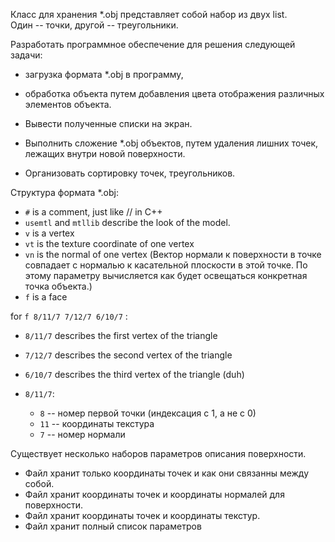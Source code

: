 Класс для хранения *.obj представляет собой набор из двух list. <br>
Один -- точки, другой -- треугольники.

Разработать программное обеспечение для решения следующей задачи: <br>

- загрузка формата *.obj в программу, <br>

- обработка объекта путем добавления цвета отображения различных элементов объекта.


- Вывести полученные списки на экран.

- Выполнить сложение *.obj объектов, путем удаления лишних точек,
лежащих внутри новой поверхности.

- Организовать сортировку точек, треугольников.


Структура формата *.obj:
 - `#` is a comment, just like // in C++
 - `usemtl` and `mtllib` describe the look of the model.
 - `v` is a vertex
 - `vt` is the texture coordinate of one vertex
 - `vn` is the normal of one vertex (Вектор нормали к поверхности в точке совпадает с нормалью к касательной плоскости в этой точке. По этому параметру вычисляется как будет освещаться конкретная точка объекта.)
 - `f` is a face

for `f 8/11/7 7/12/7 6/10/7` :

 - `8/11/7` describes the first vertex of the triangle
 - `7/12/7` describes the second vertex of the triangle
 - `6/10/7` describes the third vertex of the triangle (duh)

 - `8/11/7`: 
   - `8` -- номер первой точки (индексация с 1, а не с 0)
   - `11` -- координаты текстура
   - `7` -- номер нормали

Существует несколько наборов параметров описания поверхности.
- Файл хранит только координаты точек и как они связанны между собой.
- Файл хранит координаты точек и координаты нормалей для поверхности.
- Файл хранит координаты точек и координаты текстур.
- Файл хранит полный список параметров


[comment]: <> (Вариант 3.)

[comment]: <> (Разработать программное обеспечение для решения следующей задачи: )

[comment]: <> (построение очереди обработки задач. )

[comment]: <> (Задачи следующего вида:)

[comment]: <> (- создание файла, )

[comment]: <> (- удаление файла, )

[comment]: <> (- переименование файла, )

[comment]: <> (- вывод файла на экран, )

[comment]: <> (- добавление записи в файл, )

[comment]: <> (- удаление записи из файла. )
 
[comment]: <> (Один поток берет задачу из очереди, и производит ее выполнение, <br>)

[comment]: <> (другие потоки, число которых задается динамически, <br>)

[comment]: <> (выполняют добавление задач в очередь. <br>)

[comment]: <> (Организовать слияние очередей задач на основе времени добавление задачи.)
